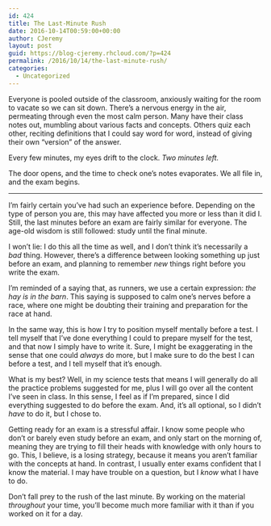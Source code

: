 ```yaml
---
id: 424
title: The Last-Minute Rush
date: 2016-10-14T00:59:00+00:00
author: CJeremy
layout: post
guid: https://blog-cjeremy.rhcloud.com/?p=424
permalink: /2016/10/14/the-last-minute-rush/
categories:
  - Uncategorized
---
```

Everyone is pooled outside of the classroom, anxiously waiting for the room to vacate so we can sit down. There&#8217;s a nervous energy in the air, permeating through even the most calm person. Many have their class notes out, mumbling about various facts and concepts. Others quiz each other, reciting definitions that I could say word for word, instead of giving their own &#8220;version&#8221; of the answer.

Every few minutes, my eyes drift to the clock. _Two minutes left._

The door opens, and the time to check one&#8217;s notes evaporates. We all file in, and the exam begins.

* * *

I&#8217;m fairly certain you&#8217;ve had such an experience before. Depending on the type of person you are, this may have affected you more or less than it did I. Still, the last minutes before an exam are fairly similar for everyone. The age-old wisdom is still followed: study until the final minute.

I won&#8217;t lie: I do this all the time as well, and I don&#8217;t think it&#8217;s necessarily a _bad_ thing. However, there&#8217;s a difference between looking something up just before an exam, and planning to remember _new_ things right before you write the exam.

I&#8217;m reminded of a saying that, as runners, we use a certain expression: _the hay is in the barn_. This saying is supposed to calm one&#8217;s nerves before a race, where one might be doubting their training and preparation for the race at hand.

In the same way, this is how I try to position myself mentally before a test. I tell myself that I&#8217;ve done everything I could to prepare myself for the test, and that now I simply have to write it. Sure, I might be exaggerating in the sense that one could _always_ do more, but I make sure to do the best I can before a test, and I tell myself that it&#8217;s enough.

What is my best? Well, in my science tests that means I will generally do all the practice problems suggested for me, plus I will go over all the content I&#8217;ve seen in class. In this sense, I feel as if I&#8217;m prepared, since I did everything suggested to do before the exam. And, it&#8217;s all optional, so I didn&#8217;t _have_ to do it, but I chose to.

Getting ready for an exam is a stressful affair. I know some people who don&#8217;t or barely even study before an exam, and only start on the morning of, meaning they are trying to fill their heads with knowledge with only hours to go. This, I believe, is a losing strategy, because it means you aren&#8217;t familiar with the concepts at hand. In contrast, I usually enter exams confident that I know the material. I may have trouble on a question, but I _know_ what I have to do.

Don&#8217;t fall prey to the rush of the last minute. By working on the material _throughout_ your time, you&#8217;ll become much more familiar with it than if you worked on it for a day.
